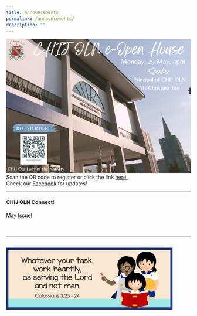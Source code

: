 ```yaml
---
title: Announcements
permalink: /announcements/
description: ""
---
```

![CHIJ OLN eOpen House on 29 May 2023](/images/2023%20eopen%20house.png)
Scan the QR code to register or click the link [here.](https://form.gov.sg/64057ba76a72eb00122a51e4)
<br>
Check our [Facebook](https://www.facebook.com/chijoln.official/) for updates!
<br>
<hr>

#### CHIJ OLN Connect! 
<a href="/files/2023Connect/oln_connect_p005 (2).pdf" rel="noopener">May Issue!</a>
<br><br><br>
<hr><br>
<img src="/images/Banner and Logo/WEBSITE BANNER 202301.jpg" style="width:90%; height:90%;" alt="School Theme 2023" class="center">